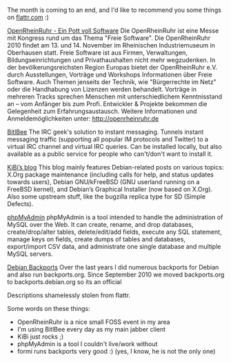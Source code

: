 <html><body><p>The month is coming to an end, and I'd like to recommend you some things on <a href="http://flattr.com">flattr.com</a> :)



<a href="https://flattr.com/thing/51725/OpenRheinRuhr-Ein-Pott-voll-Software">OpenRheinRuhr - Ein Pott voll Software</a> Die OpenRheinRuhr ist eine Messe mit Kongress rund um das Thema "Freie Software". Die OpenRheinRuhr 2010 findet am 13. und 14. November im Rheinischen Industriemuseum in Oberhausen statt. Freie Software ist aus Firmen, Verwaltungen, Bildungseinrichtungen und Privathaushalten nicht mehr wegzudenken. In der bevölkerungsreichsten Region Europas bietet der OpenRheinRuhr e.V. durch Ausstellungen, Vorträge und Workshops Informationen über Freie Software. Auch Themen jenseits der Technik, wie "Bürgerrechte im Netz" oder die Handhabung von Lizenzen werden behandelt. Vorträge in mehreren Tracks sprechen Menschen mit unterschiedlichem Kenntnisstand an – vom Anfänger bis zum Profi. Entwickler &amp; Projekte bekommen die Gelegenheit zum Erfahrungsaustausch. Weitere Informationen und Anmeldemöglichkeiten unter: http://openrheinruhr.de



<a href="https://flattr.com/thing/49304/BitlBee">BitlBee</a> The IRC geek's solution to instant messaging. Tunnels instant messaging traffic (supporting all popular IM protocols and Twitter) to a virtual IRC channel and virtual IRC queries. Can be installed locally, but also available as a public service for people who can't/don't want to install it.

<a href="https://flattr.com/thing/55724/KiBis-blog"></a>



<a href="https://flattr.com/thing/55724/KiBis-blog">KiBi’s blog</a> This blog mainly features Debian-related posts on various topics: X.Org package maintenance (including calls for help, and status updates towards users), Debian GNU/kFreeBSD (GNU userland running on a FreeBSD kernel), and Debian’s Graphical Installer (now based on X.Org). Also some upstream stuff, like the bugzilla replica type for SD (Simple Defects).

<a href="https://flattr.com/thing/56976/phpMyAdmin"></a>



<a href="https://flattr.com/thing/56976/phpMyAdmin">phpMyAdmin</a> phpMyAdmin is a tool intended to handle the administration of MySQL over the Web. It can create, rename, and drop databases, create/drop/alter tables, delete/edit/add fields, execute any SQL statement, manage keys on fields, create dumps of tables and databases, export/import CSV data, and administrate one single database and multiple MySQL servers.

<a href="https://flattr.com/thing/62647/Debian-Backports"></a>



<a href="https://flattr.com/thing/62647/Debian-Backports">Debian Backports</a> Over the last years I did numerous backports for Debian and also run backports.org. Since September 2010 we moved backports.org to backports.debian.org so its an official



Descriptions shamelessly stolen from flattr.



Some words on these things:

</p><ul>

<li>OpenRheinRuhr is a nice small FOSS event in my area</li>

<li>I'm using BitlBee every day as my main jabber client</li>

<li>KiBi just rocks ;)</li>

<li>phpMyAdmin is a tool I couldn't live/work without</li>

<li>formi runs backports very good :) (yes, I know, he is not the only one)</li>

</ul></body></html>